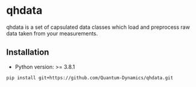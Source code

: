 # qhdata

qhdata is a set of capsulated data classes which load and preprocess raw data taken from your measurements.

## Installation

- Python version: >= 3.8.1

```sh
pip install git+https://github.com/Quantum-Dynamics/qhdata.git
```
